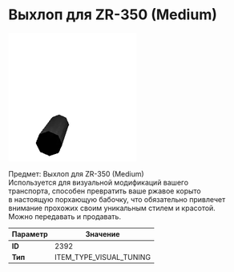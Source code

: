 # Выхлоп для ZR-350 (Medium)

![Item Image](../img/2392.webp?raw=true)

Предмет: Выхлоп для ZR-350 (Medium)<br>Используется для визуальной модификаций вашего<br>транспорта, способен превратить ваше ржавое корыто<br>в настоящую порхающую бабочку, что обязательно привлечет<br>внимание прохожих своим уникальным стилем и красотой.<br>Можно передавать и продавать.


| Параметр | Значение |
|----------|----------|
| **ID** | 2392 |
| **Тип** | ITEM_TYPE_VISUAL_TUNING |

